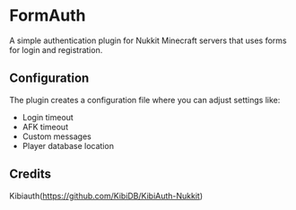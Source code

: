 # FormAuth

A simple authentication plugin for Nukkit Minecraft servers that uses forms for login and registration.

## Configuration

The plugin creates a configuration file where you can adjust settings like:
- Login timeout
- AFK timeout
- Custom messages
- Player database location

## Credits
Kibiauth(https://github.com/KibiDB/KibiAuth-Nukkit)
